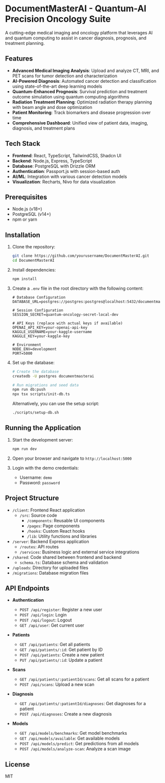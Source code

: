 # DocumentMasterAI - Quantum-AI Precision Oncology Suite

A cutting-edge medical imaging and oncology platform that leverages AI and quantum computing to assist in cancer diagnosis, prognosis, and treatment planning.

## Features

- **Advanced Medical Imaging Analysis**: Upload and analyze CT, MRI, and PET scans for tumor detection and characterization
- **AI-Powered Diagnosis**: Automated cancer detection and classification using state-of-the-art deep learning models
- **Quantum-Enhanced Prognosis**: Survival prediction and treatment outcome simulation using quantum computing algorithms
- **Radiation Treatment Planning**: Optimized radiation therapy planning with beam angle and dose optimization
- **Patient Monitoring**: Track biomarkers and disease progression over time
- **Comprehensive Dashboard**: Unified view of patient data, imaging, diagnosis, and treatment plans

## Tech Stack

- **Frontend**: React, TypeScript, TailwindCSS, Shadcn UI
- **Backend**: Node.js, Express, TypeScript
- **Database**: PostgreSQL with Drizzle ORM
- **Authentication**: Passport.js with session-based auth
- **AI/ML**: Integration with various cancer detection models
- **Visualization**: Recharts, Nivo for data visualization

## Prerequisites

- Node.js (v18+)
- PostgreSQL (v14+)
- npm or yarn

## Installation

1. Clone the repository:
   ```bash
   git clone https://github.com/yourusername/DocumentMasterAI.git
   cd DocumentMasterAI
   ```

2. Install dependencies:
   ```bash
   npm install
   ```

3. Create a `.env` file in the root directory with the following content:
   ```
   # Database Configuration
   DATABASE_URL=postgres://postgres:postgres@localhost:5432/documentmasterai

   # Session Configuration
   SESSION_SECRET=quantum-oncology-secret-local-dev

   # API Keys (replace with actual keys if available)
   OPENAI_API_KEY=your-openai-api-key
   KAGGLE_USERNAME=your-kaggle-username
   KAGGLE_KEY=your-kaggle-key

   # Environment
   NODE_ENV=development
   PORT=5000
   ```

4. Set up the database:
   ```bash
   # Create the database
   createdb -U postgres documentmasterai

   # Run migrations and seed data
   npm run db:push
   npx tsx scripts/init-db.ts
   ```

   Alternatively, you can use the setup script:
   ```bash
   ./scripts/setup-db.sh
   ```

## Running the Application

1. Start the development server:
   ```bash
   npm run dev
   ```

2. Open your browser and navigate to `http://localhost:5000`

3. Login with the demo credentials:
   - Username: `demo`
   - Password: `password`

## Project Structure

- `/client`: Frontend React application
  - `/src`: Source code
    - `/components`: Reusable UI components
    - `/pages`: Page components
    - `/hooks`: Custom React hooks
    - `/lib`: Utility functions and libraries
- `/server`: Backend Express application
  - `/routes`: API routes
  - `/services`: Business logic and external service integrations
- `/shared`: Code shared between frontend and backend
  - `schema.ts`: Database schema and validation
- `/uploads`: Directory for uploaded files
- `/migrations`: Database migration files

## API Endpoints

- **Authentication**
  - `POST /api/register`: Register a new user
  - `POST /api/login`: Login
  - `POST /api/logout`: Logout
  - `GET /api/user`: Get current user

- **Patients**
  - `GET /api/patients`: Get all patients
  - `GET /api/patients/:id`: Get patient by ID
  - `POST /api/patients`: Create a new patient
  - `PUT /api/patients/:id`: Update a patient

- **Scans**
  - `GET /api/patients/:patientId/scans`: Get all scans for a patient
  - `POST /api/scans`: Upload a new scan

- **Diagnosis**
  - `GET /api/patients/:patientId/diagnoses`: Get diagnoses for a patient
  - `POST /api/diagnoses`: Create a new diagnosis

- **Models**
  - `GET /api/models/benchmarks`: Get model benchmarks
  - `GET /api/models/available`: Get available models
  - `POST /api/models/predict`: Get predictions from all models
  - `POST /api/models/analyze-scan`: Analyze a scan image

## License

MIT
